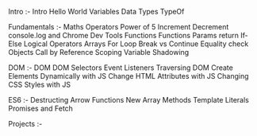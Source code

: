 Intro :- 
    Intro
    Hello World
    Variables
    Data Types
    TypeOf

Fundamentals :- 
    Maths Operators
    Power of 5
    Increment Decrement
    console.log and Chrome Dev Tools
    Functions
    Functions Params
    return
    If-Else
    Logical Operators
    Arrays
    For Loop
    Break vs Continue
    Equality check
    Objects
    Call by Reference
    Scoping
    Variable Shadowing    

DOM :- 
    DOM
    DOM Selectors
    Event Listeners
    Traversing DOM
    Create Elements Dynamically with JS
    Change HTML Attributes with JS
    Changing CSS Styles with JS

ES6 :- 
    Destructing
    Arrow Functions
    New Array Methods
    Template Literals
    Promises and Fetch

Projects :- 
    